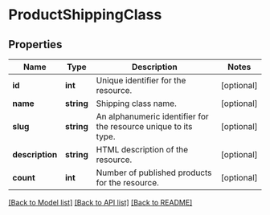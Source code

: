 # ProductShippingClass

## Properties
Name | Type | Description | Notes
------------ | ------------- | ------------- | -------------
**id** | **int** | Unique identifier for the resource. | [optional] 
**name** | **string** | Shipping class name. | [optional] 
**slug** | **string** | An alphanumeric identifier for the resource unique to its type. | [optional] 
**description** | **string** | HTML description of the resource. | [optional] 
**count** | **int** | Number of published products for the resource. | [optional] 

[[Back to Model list]](../../README.md#documentation-for-models) [[Back to API list]](../../README.md#documentation-for-api-endpoints) [[Back to README]](../../README.md)

